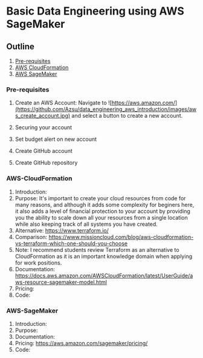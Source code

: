 # Basic Data Engineering using AWS SageMaker

## Outline

1. [Pre-requisites](#pre-requisites)
1. [AWS CloudFormation](#aws-cloudformation)
1. [AWS SageMaker](#aws-sagemaker)


### Pre-requisites

1. Create an AWS Account: Navigate to ![https://aws.amazon.com/](https://github.com/Azsu/data_engineering_aws_introduction/images/aws_create_account.jpg) and select a button to create a new account.
  1. Securing your account
  1. Set budget alert on new account
  
1. Create GitHub account
  1. Create GitHub repository


### AWS-CloudFormation

1. Introduction: 
1. Purpose: It's important to create your cloud resources from code for many reasons, and although it adds some complexity for beginers here, it also adds a level of financial protection to your account by providing you the ability to scale down all your resources from a single location while also keeping track of all systems you have created.
  1. Alternative: https://www.terraform.io/
  1. Comparison: https://www.missioncloud.com/blog/aws-cloudformation-vs-terraform-which-one-should-you-choose
  1. Note: I recommend students review Terraform as an alternative to CloudFormation as it is an important knowledge domain when applying for work positions.
1. Documentation: https://docs.aws.amazon.com/AWSCloudFormation/latest/UserGuide/aws-resource-sagemaker-model.html
1. Pricing:
1. Code:

### AWS-SageMaker

1. Introduction:
1. Purpose:
1. Documentation: 
1. Pricing: https://aws.amazon.com/sagemaker/pricing/
1. Code:
